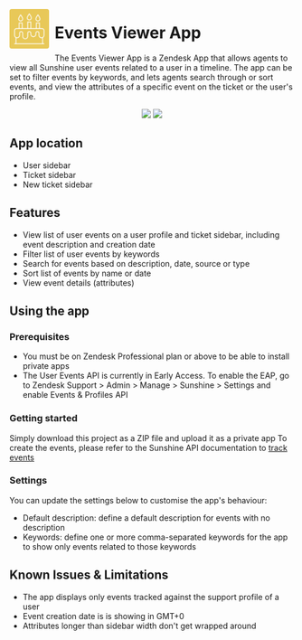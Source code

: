 <p align="left" style="margin-right: 10px; border-radius: 4px !important; width: 70px; height: 70px; overflow: hidden; float: left;">
    <img src="./assets/logo.png" align="left" title="CTI app logo" alt="App Logo" width="70px" height="70px">
</p>

# Events Viewer App

The Events Viewer App is a Zendesk App that allows agents to view all Sunshine user events related to a user in a timeline. The app can be set to filter events by keywords, and lets agents search through or sort events, and view the attributes of a specific event on the ticket or the user's profile.


<p align="center">
    <img src="https://cl.ly/e39dfbb6661a/Screen%252520Recording%2525202019-06-26%252520at%25252009.58%252520am.gif" width="600px">
    <img src="https://cl.ly/96e1d10c305b/download/Screen%252520Recording%2525202019-06-26%252520at%25252009.59%252520am.gif" width="250px">
</p>

## App location

* User sidebar
* Ticket sidebar
* New ticket sidebar

## Features

* View list of user events on a user profile and ticket sidebar, including event description and creation date
* Filter list of user events by keywords
* Search for events based on description, date, source or type
* Sort list of events by name or date
* View event details (attributes)

## Using the app

### Prerequisites

* You must be on Zendesk Professional plan or above to be able to install private apps
* The User Events API is currently in Early Access. To enable the EAP, go to Zendesk Support > Admin > Manage > Sunshine > Settings and enable Events & Profiles API

### Getting started

Simply download this project as a ZIP file and upload it as a private app
To create the events, please refer to the Sunshine API documentation to [track events](https://developer.zendesk.com/rest_api/docs/sunshine/events#track-event)

### Settings
You can update the settings below to customise the app's behaviour: 

* Default description: define a default description for events with no description
* Keywords: define one or more comma-separated keywords for the app to show only events related to those keywords

## Known Issues & Limitations

* The app displays only events tracked against the support profile of a user
* Event creation date is is showing in GMT+0
* Attributes longer than sidebar width don't get wrapped around
